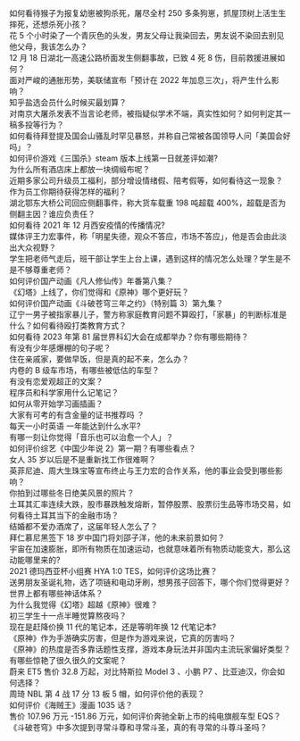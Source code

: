 如何看待猴子为报复幼崽被狗杀死，屠尽全村 250 多条狗崽，抓屋顶树上活生生摔死，还想杀死小孩？  
花 5 个小时染了一个青灰色的头发，男友父母让我染回去，男友说不染回去别见他父母，我该怎么办？  
12 月 18 日湖北一高速公路桥面发生侧翻事故，已致 4 死 8 伤，目前救援进展如何？  
面对严峻的通胀形势，美联储宣布「预计在 2022 年加息三次」，将产生什么影响？  
知乎盐选会员什么时候买最划算？  
对南京大屠杀发表不当言论老师，被指疑似学术不端，真实性如何？如何判定其一稿多投等行为？  
如何看待拜登提及国会山骚乱时罕见暴怒，并称自己常被各国领导人问「美国会好吗」？  
如何评价游戏《三国杀》steam 版本上线第一日就差评如潮?  
为什么所有酒店床上都放一块绸缎布呢？  
近期多家公司升级员工福利，部分增设情绪假、陪考假等，如何看待这一现象？ 作为员工你期待获得怎样的福利？  
湖北鄂东大桥公司回应侧翻事件，称大货车载重 198 吨超载 400%，超载是否为侧翻主因？谁应负责任？  
如何看待 2021 年 12 月西安疫情的传播情况?  
媒体评王力宏事件，称「明星失德，观众不答应，市场不答应」，他是否会由此淡出大众视野？  
学生把老师气走后，班干部让学生上台上课，遇到这样的情况怎么处理？学生是不是不够尊重老师？  
如何评价国产动画《凡人修仙传》年番第八集？  
《幻塔》上线了，你们觉得和《原神》哪个更好玩？  
如何评价国产动画《斗破苍穹三年之约》（特别篇 3）第九集？  
辽宁一男子被指家暴儿子，警方称家庭教育问题不算殴打，「家暴」的判断标准是什么？如何看待殴打类教育方式？  
如何看待 2023 年第 81 届世界科幻大会在成都举办？你有哪些期待？  
有没有少年感爆棚的句子呢？  
住在亲戚家，要做早饭，但是真的起不来，怎么办？  
内卷的 B 级车市场，有哪些被低估的车型？  
有没有恋爱观超正的文案？  
程序员和科学家用什么记笔记？  
如何从零开始学习画插画？  
大家有可考的有含金量的证书推荐吗 ？  
每天一小时英语  一年能达到什么水平?  
有哪一刻让你觉得「音乐也可以治愈一个人」？  
如何评价综艺《中国少年说 2》第一期？有哪些看点？  
女人 35 岁以后是不是重新找工作很难啊？  
英菲尼迪、周大生珠宝等宣布终止与王力宏的合作关系，他的事业会受到哪些影响？  
你拍到过哪些冬日绝美风景的照片？  
土耳其汇率连续大跌，股市暴跌触发熔断，暂停股票、股票衍生品等市场交易，如何看待土耳其当下的金融市场？  
结婚都不爱办酒席了，这届年轻人怎么了？  
拜仁慕尼黑签下 18 岁中国门将刘邵子洋，他的未来前景如何？  
宇宙在加速膨胀，即所有物质在加速运动，也就意味着所有物质动能变大，那么这动能哪里来的?  
2021 德玛西亚杯小组赛 HYA 1:0 TES，如何评价这场比赛？  
送男朋友圣诞礼物，选了项链和电动牙刷，想男孩子回答下，哪个你们觉得更好？  
世界上都有哪些神话体系？  
为什么我觉得《幻塔》超越《原神》很难？  
初三学生十一点半睡觉算熬夜吗？  
现在是赶降价换 11 代的笔记本，还是等明年换 12 代笔记本?  
《原神》作为手游确实厉害，但是作为游戏来说，它真的厉害吗？  
《原神》的热度是否多靠话题性支撑，游戏本身玩法并非国内主流玩家偏好类型？  
有哪些惊艳了很久很久的文案呢？  
蔚来 ET5 售价 32.8 万起，对比特斯拉 Model 3 、小鹏 P7 、比亚迪汉，你会如何选择？  
周琦 NBL 第 4 战 17 分 13 板 5 帽，如何评价他的表现？  
如何评价《海贼王》漫画 1035 话？  
售价 107.96 万元 -151.86 万元，如何评价奔驰全新上市的纯电旗舰车型 EQS？  
《斗破苍穹》中多次提到寻常斗尊和寻常斗圣，真的有寻常的斗尊斗圣吗？  
